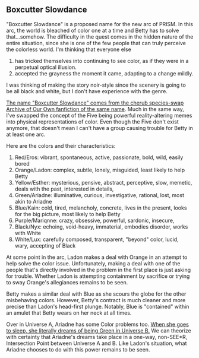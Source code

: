 ## Boxcutter Slowdance

"Boxcutter Slowdance" is a proposed name for the new arc of PRISM. In this arc, the world is bleached of color one at a time and Betty has to solve that...somehow. The difficulty in the quest comes in the hidden nature of the entire situation, since she is one of the few people that can truly perceive the colorless world. I'm thinking that everyone else 

1. has tricked themselves into continuing to see color, as if they were in a perpetual optical illusion.
2. accepted the grayness the moment it came, adapting to a change mildly.

I was thinking of making the story noir-style since the scenery is going to be all black and white, but I don't have experience with the genre.

[The name "Boxcutter Slowdance" comes from the cherub species-swap Archive of Our Own fanfiction of the same name](https://archiveofourown.org/works/478081). Much in the same way, I've swapped the concept of the Five being powerful reality-altering memes into  physical representations of color. Even though the Five don't exist anymore, that doesn't mean I can't have a group causing trouble for Betty in at least one arc.

Here are the colors and their characteristics:

1. Red/Eros: vibrant, spontaneous, active, passionate, bold, wild, easily bored
2. Orange/Ladon: complex, subtle, lonely, misguided, least likely to help Betty
3. Yellow/Esther: mysterious, pensive, abstract, perceptive, slow, memetic, deals with the past, interested in details,
4. Green/Ariadne: illuminative, curious, investigative, rational, lost, most akin to Ariadne
5. Blue/Kain: cold, tired, melancholy, concrete, lives in the present, looks for the big picture, most likely to help Betty
6. Purple/Mariqnne: crazy, obsessive, powerful, sardonic, insecure,
7. Black/Nyx: echoing, void-heavy, immaterial, embodies disorder, works with White
8. White/Lux: carefully composed, transparent, "beyond" color, lucid, wary, accepting of Black

At some point in the arc, Ladon makes a deal with Orange in an attempt to help solve the color issue. Unfortunately, making a deal with one of the people that's directly involved in the problem in the first place is just asking for trouble. Whether Ladon is attempting containment by sacrifice or trying to sway Orange's allegiances remains to be seen.

Betty makes a similar deal with Blue as she scours the globe for the other misbehaving colors. However, Betty's contract is much cleaner and more precise than Ladon's head-first plunge. Notably, Blue is "contained" within an amulet that Betty wears on her neck at all times.

Over in Universe A, Ariadne has some Color problems too. [When she goes to sleep, she literally dreams of being Green in Universe B.](https://discord.com/channels/514174340166844426/711386562864087050/715796183926439977) We can theorize with certainty that Ariadne's dreams take place in a one-way, non-SEE\*R, Intersection Point between Universe A and B. Like Ladon's situation, what Ariadne chooses to do with this power remains to be seen.
